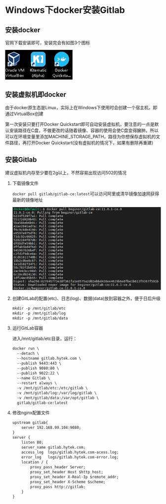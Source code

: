 # Windows下docker安装Gitlab

## 安装docker

官网下载安装即可，安装完会有如图3个图标

![docker's app](https://github.com/TryoneBest/doc/blob/master/img/docker's%20app.png)

## 安装虚拟机即docker

由于docker原生态是Linux，实际上在Windows下使用时会创建一个宿主机，即通过VirtualBox创建

第一次安装只要打开Docker Quickstart即可自动安装虚拟机，要注意的一点是默认安装路径在C盘，不做更改的话随着镜像、容器的使用会使C盘变得臃肿。所以可以在环境变量里添加MACHINE_STORAGE_PATH，路径为你想保存虚拟机的文件路径，再打开Docker Quickstart(没有虚拟机的情况下，如果有删除再重建)

## 安装Gitlab

建议虚拟机内存至少要在2g以上，不然容易出现访问502的情况

1. 下载镜像文件

   `docker pull gitlab/gitlab-ce:latest`可以访问阿里或清华镜像加速网获得最新的镜像地址

   ![docker_pull_gitlab](https://github.com/TryoneBest/doc/blob/master/img/docker_pull_gitlab.png)

2. 创建GitLab的配置(etc)、日志(log)、数据(data)放到容器之外，便于日后升级

   ``` shell
   mkdir -p /mnt/gitlab/etc
   mkdir -p /mnt/gitlab/log
   mkdir -p /mnt/gitlab/data
   ```

   

3. 运行GitLab容器

   进入/mnt/gitlab/etc目录，运行：

   ```shell
   docker run \
     --detach \
     --hostname gitlab.hytek.com \
     --publish 9443:443 \
     --publish 9080:80 \
     --publish 9022:22 \
     --name Gitlab \
     --restart always \
     -v /mnt/gitlab/etc:/etc/gitlab \
     -v /mnt/gitlab/log:/var/log/gitlab \
     -v /mnt/gitlab/data:/var/opt/gitlab \
     gitlab/gitlab-ce:latest
   ```

   

4. 修改nginx配置文件

   ```nginx
   upstream gitlab{
       server 192.168.99.104:9080;
   }
   server {
       listen 80;
       server_name gitlab.hytek.com;
       access_log  logs/gitlab.hytek.com-acess.log;
       error_log   logs/gitlab.hytek.com-error.log;
       location / {
           proxy_pass_header Server;
           proxy_set_header Host $http_host;
           proxy_set_header X-Real-Ip $remote_addr;
           proxy_set_header X-Scheme $scheme;
           proxy_pass http://gitlab;
       }
   }
   ```


